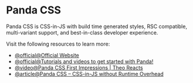 # Panda CSS

Panda CSS is CSS-in-JS with build time generated styles, RSC compatible, multi-variant support, and best-in-class developer experience.

Visit the following resources to learn more:

- [@official@Official Website](https://panda-css.com)
- [@official@Tutorials and videos to get started with Panda!](https://panda-css.com/learn)
- [@video@Panda CSS First Impressions | Theo Reacts](https://www.youtube.com/watch?v=UlY-Ixddjm0)
- [@article@Panda CSS – CSS-in-JS without Runtime Overhead](https://infinum.com/blog/panda-css-css-in-js-without-runtime-overhead/)
